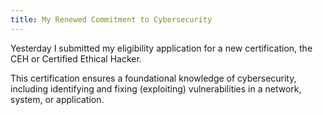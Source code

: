 ```yaml
---
title: My Renewed Commitment to Cybersecurity
---
```


Yesterday I submitted my eligibility application for a new certification, the CEH or Certified Ethical Hacker.

This certification ensures a foundational knowledge of cybersecurity, including identifying and fixing (exploiting) vulnerabilities in a network, system, or application.

